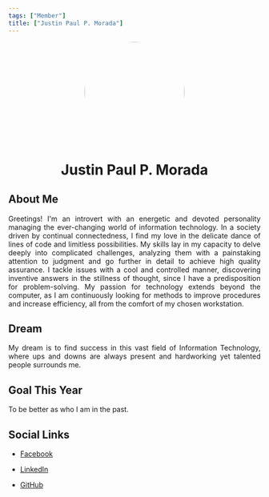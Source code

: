 ```yaml
---
tags: ["Member"]
title: ["Justin Paul P. Morada"]
---
```


<TagLinks/>

<div align="center">
  <div style="border-radius: 50%; overflow: hidden; width: 200px; height: 200px;">
    <img src="../../images/paul.jpg" width="200" height="200" style="object-fit: cover; width: 100%; height: 150%;" />
  </div>
</div>

<div align="center">
  <h1>Justin Paul P. Morada</h1>
</div>

<div style="text-align: justify;">
  <h2>About Me</h2>
  <p>Greetings! I'm an introvert with an energetic and devoted personality managing the ever-changing world of information technology. In a society driven by continual connectedness, I find my love in the delicate dance of lines of code and limitless possibilities. My skills lay in my capacity to delve deeply into complicated challenges, analyzing them with a painstaking attention to judgment and go further in detail to achieve high quality assurance. I tackle issues with a cool and controlled manner, discovering inventive answers in the stillness of thought, since I have a predisposition for problem-solving. My passion for technology extends beyond the computer, as I am continuously looking for methods to improve procedures and increase efficiency, all from the comfort of my chosen workstation.</p>

  <h2>Dream</h2>
  <p>My dream is to find success in this vast field of Information Technology, where ups and downs are always present and hardworking yet talented people surrounds me.</p>
  
  <h2>Goal This Year</h2>
  <p>To be better as who I am in the past.</p>

  <h2>Social Links</h2>
  <ul>
    <li>
      <p>
        <a href="https://www.facebook.com/AvanQuiish">Facebook</a>
      </p>
    </li>
    <li>
      <p>
        <a href="https://www.linkedin.com/in/morada-justin-paul-p-076450296/">LinkedIn</a>
      </p>
    </li>
    <li>
      <p>
        <a href="https://github.com/Avanquish">GitHub</a>
      </p>
    </li>
  </ul>
</div>
